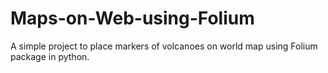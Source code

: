 # Maps-on-Web-using-Folium
A simple project to place markers of volcanoes on world map using Folium package in python.
